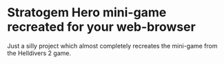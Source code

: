 # Stratogem Hero mini-game recreated for your web-browser

Just a silly project which almost completely recreates the mini-game from the Helldivers 2 game.
